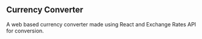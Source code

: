 ## Currency Converter

A web based currency converter made using React and Exchange Rates API for conversion.